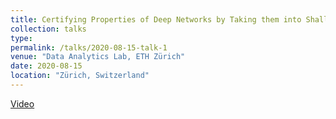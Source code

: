 ```yaml
---
title: Certifying Properties of Deep Networks by Taking them into Shallow Waters
collection: talks
type:
permalink: /talks/2020-08-15-talk-1
venue: "Data Analytics Lab, ETH Zürich"
date: 2020-08-15
location: "Zürich, Switzerland"
---
```


[Video](https://www.youtube.com/watch?v=fe72ryGoqLE&t=16s)
